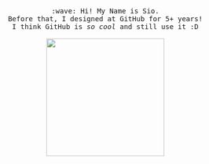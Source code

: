 <p align="center">
  <samp>
    :wave: Hi! My Name is Sio.
    <br>Before that, I designed at GitHub for 5+ years!
      <br>I think GitHub is <em>so cool</em> and still use it :D<br><br>
    <img src="http://Siooooooooo.github.io/pkq.gif" width="240px" align="center">
  </samp>
</p>
